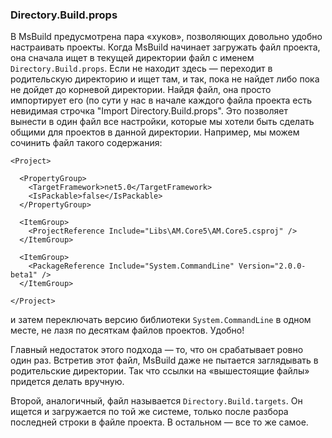 ﻿### Directory.Build.props

В MsBuild предусмотрена пара «хуков», позволяющих довольно удобно настраивать проекты. Когда MsBuild начинает загружать файл проекта, она сначала ищет в текущей директории файл с именем `Directory.Build.props`. Если не находит здесь — переходит в родительскую директорию и ищет там, и так, пока не найдет либо пока не дойдет до корневой директории. Найдя файл, она просто импортирует его (по сути у нас в начале каждого файла проекта есть невидимая строчка "Import Directory.Build.props". Это позволяет вынести в один файл все настройки, которые мы хотели быть сделать общими для проектов в данной директории. Например, мы можем сочинить файл такого содержания:

```msbuild
<Project>
 
  <PropertyGroup>
    <TargetFramework>net5.0</TargetFramework>
    <IsPackable>false</IsPackable>
  </PropertyGroup>
 
  <ItemGroup>
    <ProjectReference Include="Libs\AM.Core5\AM.Core5.csproj" />
  </ItemGroup>
 
  <ItemGroup>
    <PackageReference Include="System.CommandLine" Version="2.0.0-beta1" />
  </ItemGroup>
  
</Project>
```

и затем переключать версию библиотеки `System.CommandLine` в одном месте, не лазя по десяткам файлов проектов. Удобно!

Главный недостаток этого подхода — то, что он срабатывает ровно один раз. Встретив этот файл, MsBuild даже не пытается заглядывать в родительские директории. Так что ссылки на «вышестоящие файлы» придется делать вручную.

Второй, аналогичный, файл называется `Directory.Build.targets`. Он ищется и загружается по той же системе, только после разбора последней строки в файле проекта. В остальном — все то же самое.
